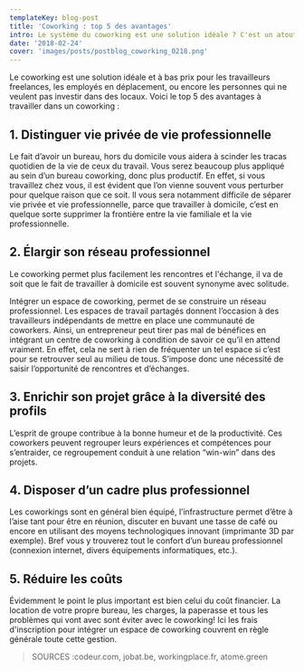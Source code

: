 ```yaml
---
templateKey: blog-post
title: 'Coworking : top 5 des avantages'
intro: Le système du coworking est une solution idéale ? C'est un atouts ou un inconvénients ? Un bénéfice ou une perte ? Professionnelle ou non-professionnelle?
date: '2018-02-24'
cover: 'images/posts/postblog_coworking_0218.png'
---
```


Le coworking est une solution idéale et à bas prix pour les travailleurs freelances, les employés en déplacement, ou encore les personnes qui ne veulent pas investir dans des locaux. Voici le top 5 des avantages à travailler dans un coworking :

## 1. Distinguer vie privée de vie professionnelle

Le fait d’avoir un bureau, hors du domicile vous aidera à scinder les tracas quotidien de la vie de ceux du travail. Vous serez beaucoup plus appliqué au sein d’un bureau coworking, donc plus productif. En effet, si vous travaillez chez vous, il est évident que l’on vienne souvent vous perturber pour quelque raison que ce soit. Il vous sera notamment difficile de séparer vie privée et vie professionnelle, parce que travailler à domicile, c’est en quelque sorte supprimer la frontière entre la vie familiale et la vie professionnelle.

## 2. Élargir son réseau professionnel

Le coworking permet plus facilement les rencontres et l'échange, il va de soit que le fait de travailler à domicile est souvent synonyme avec solitude.

Intégrer un espace de coworking, permet de se construire un réseau professionnel. Les espaces de travail partagés donnent l’occasion à des travailleurs indépendants de mettre en place une communauté de coworkers. Ainsi, un entrepreneur peut tirer pas mal de bénéfices en intégrant un centre de coworking à condition de savoir ce qu’il en attend vraiment. En effet, cela ne sert à rien de fréquenter un tel espace si c’est pour se retrouver seul au milieu de tous. S’impose donc une nécessité de saisir l’opportunité de rencontres et d’échanges.

## 3. Enrichir son projet grâce à la diversité des profils

L’esprit de groupe contribue à la bonne humeur et de la productivité. Ces coworkers peuvent regrouper leurs expériences et compétences pour s’entraider, ce regroupement conduit à une relation “win-win” dans des projets.

## 4. Disposer d’un cadre plus professionnel

Les coworkings sont en général bien équipé, l’infrastructure permet d’être à l’aise tant pour être en réunion, discuter en buvant une tasse de café ou encore en utilisant des moyens technologiques innovant (imprimante 3D par exemple). Bref vous y trouverez tout le confort d’un bureau professionnel (connexion internet, divers équipements informatiques, etc.).

## 5. Réduire les coûts

Évidemment le point le plus important est bien celui du coût financier. La location de votre propre bureau, les charges, la paperasse et tous les problèmes qui vont avec sont éviter avec le coworking!
Ici les frais d'inscription pour intégrer un espace de coworking couvrent en règle générale toute cette gestion.

> SOURCES :codeur.com, jobat.be, workingplace.fr, atome.green
